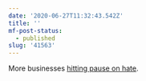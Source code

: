 ```yaml
---
date: '2020-06-27T11:32:43.542Z'
title: ''
mf-post-status:
  - published
slug: '41563'
---
```

More businesses [hitting pause on hate](https://www.stophateforprofit.org/).
